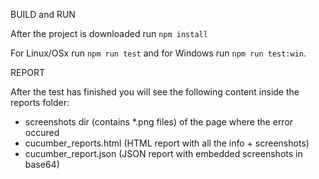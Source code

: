 BUILD and RUN

After the project is downloaded run `npm install`

For Linux/OSx run `npm run test` and for Windows run `npm run test:win`.


REPORT

After the test has finished you will see the following content inside the reports folder:
- screenshots dir (contains *.png files) of the page where the error occured
- cucumber_reports.html (HTML report with all the info + screenshots)
- cucumber_report.json (JSON report with embedded screenshots in base64)
